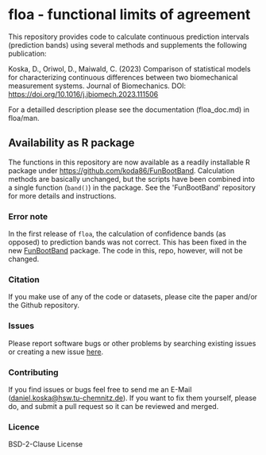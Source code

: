 # floa - **f**unctional **l**imits **o**f **a**greement

This repository provides code to calculate continuous prediction intervals (prediction bands) using several methods and supplements the following publication:

Koska, D., Oriwol, D., Maiwald, C. (2023) Comparison of statistical models for characterizing continuous differences between two biomechanical measurement systems. Journal of Biomechanics. DOI: https://doi.org/10.1016/j.jbiomech.2023.111506

For a detailled description please see the documentation (floa_doc.md) in floa/man.

## Availability as R package
The functions in this repository are now available as a readily installable R package under https://github.com/koda86/FunBootBand. Calculation methods are basically unchanged, but the scripts have been combined into a single function (`band()`) in the package. See the 'FunBootBand' repository for more details and instructions.

### Error note
In the first release of `floa`, the calculation of confidence bands (as opposed) to prediction bands was not correct. This has been fixed in the new [FunBootBand](https://github.com/koda86/FunBootBand) package. The code in this, repo, however, will not be changed.

### Citation
If you make use of any of the code or datasets, please cite the paper and/or the Github repository.

### Issues
Please report software bugs or other problems by searching existing issues or creating a new issue [here](https://github.com/koda86/floa/issues).

### Contributing
If you find issues or bugs feel free to send me an E-Mail (daniel.koska@hsw.tu-chemnitz.de). If you want to fix them yourself, please do, and submit a pull request so it can be reviewed and merged.

### Licence
BSD-2-Clause License
